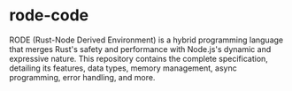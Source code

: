 # rode-code
RODE (Rust-Node Derived Environment) is a hybrid programming language that merges Rust's safety and performance with Node.js's dynamic and expressive nature. This repository contains the complete specification, detailing its features, data types, memory management, async programming, error handling, and more.
